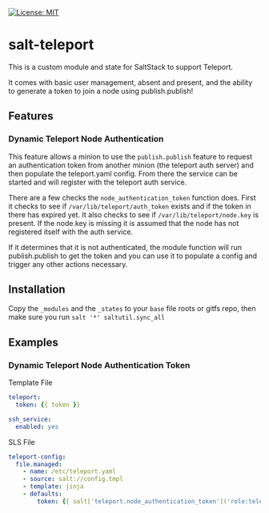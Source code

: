 [![License: MIT](https://img.shields.io/github/license/mashape/apistatus.svg)](https://opensource.org/licenses/MIT)

# salt-teleport

This is a custom module and state for SaltStack to support Teleport.

It comes with basic user management, absent and present, and the ability to generate a token to join a node using publish.publish!

## Features

### Dynamic Teleport Node Authentication 

This feature allows a minion to use the `publish.publish` feature to request an authentication token from another minion (the teleport auth server) and then populate the teleport.yaml config. From there the service can be started and will register with the teleport auth service.

There are a few checks the `node_authentication_token` function does. First it checks to see if `/var/lib/teleport/auth_token` exists and if the token in there has expired yet. It also checks to see if `/var/lib/teleport/node.key` is present. If the node.key is missing it is assumed that the node has not registered itself with the auth service.

If it determines that it is not authenticated, the module function will run publish.publish to get the token and you can use it to populate a config and trigger any other actions necessary.

## Installation

Copy the `_modules` and the `_states` to your `base` file roots or gitfs repo, then make sure you run `salt '*' saltutil.sync_all`

## Examples

### Dynamic Teleport Node Authentication Token

Template File
```yaml config.tmpl
teleport:
  token: {{ token }}

ssh_service:
  enabled: yes
```

SLS File
```yaml
teleport-config:
  file.managed:
    - name: /etc/teleport.yaml
    - source: salt://config.tmpl
    - template: jinja
    - defaults:
        token: {{ salt['teleport.node_authentication_token']('role:teleport-auth', expr_form='grain') }}
```
